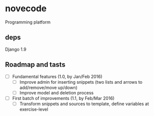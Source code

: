 # novecode
Programming platform

## deps

Django 1.9

## Roadmap and tasts

 - [ ] Fundamental features (1.0, by Jan/Feb 2016)
   - [ ] Improve admin for inserting snippets (two lists and arrows to add/remove/move up/down)
   - [ ] Improve model and deletion process
 - [ ] First batch of improvements (1.1, by Feb/Mar 2016)
   - [ ] Transform snippets and sources to template, define variables at exercise-level
